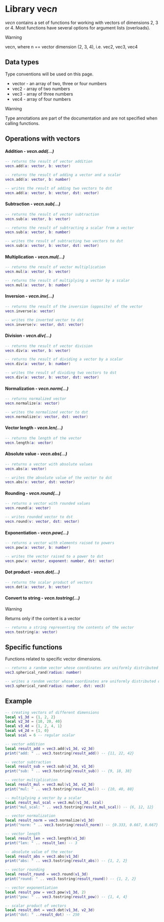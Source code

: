 # Library vec*n*

*vecn* contains a set of functions for working with vectors of dimensions 2, 3 or 4.
Most functions have several options for argument lists (overloads).

> [!WARNING]
>
> vecn, where n == vector dimension (2, 3, 4), i.e. vec2, vec3, vec4
>

## Data types

Type conventions will be used on this page.
- vector - an array of two, three or four numbers
- vec2 - array of two numbers
- vec3 - array of three numbers
- vec4 - array of four numbers

> [!WARNING]
>
> Type annotations are part of the documentation and are not specified when calling functions.


## Operations with vectors

#### Addition - *vecn.add(...)*

```lua
-- returns the result of vector addition
vecn.add(a: vector, b: vector)

-- returns the result of adding a vector and a scalar
vecn.add(a: vector, b: number)

-- writes the result of adding two vectors to dst
vecn.add(a: vector, b: vector, dst: vector)
```

#### Subtraction - *vecn.sub(...)*

```lua
-- returns the result of vector subtraction
vecn.sub(a: vector, b: vector)

-- returns the result of subtracting a scalar from a vector
vecn.sub(a: vector, b: number)

-- writes the result of subtracting two vectors to dst
vecn.sub(a: vector, b: vector, dst: vector)
```

#### Multiplication - *vecn.mul(...)*

```lua
-- returns the result of vector multiplication
vecn.mul(a: vector, b: vector)

-- returns the result of multiplying a vector by a scalar
vecn.mul(a: vector, b: number)
```

#### Inversion - *vecn.inv(...)*

```lua
-- returns the result of the inversion (opposite) of the vector
vecn.inverse(a: vector)

-- writes the inverted vector to dst
vecn.inverse(v: vector, dst: vector)
```

#### Division - *vecn.div(...)*

```lua
-- returns the result of vector division
vecn.div(a: vector, b: vector)

-- returns the result of dividing a vector by a scalar
vecn.div(a: vector, b: number)

-- writes the result of dividing two vectors to dst
vecn.div(a: vector, b: vector, dst: vector)
```

#### Normalization - *vecn.norm(...)*

```lua
-- returns normalized vector
vecn.normalize(a: vector)

-- writes the normalized vector to dst
vecn.normalize(v: vector, dst: vector)
```

#### Vector length - *vecn.len(...)*

```lua
-- returns the length of the vector
vecn.length(a: vector)

```

#### Absolute value - *vecn.abs(...)*

```lua
-- returns a vector with absolute values
vecn.abs(a: vector)

-- writes the absolute value of the vector to dst
vecn.abs(v: vector, dst: vector)
```

#### Rounding - *vecn.round(...)*

```lua
-- returns a vector with rounded values
vecn.round(a: vector)

-- writes rounded vector to dst
vecn.round(v: vector, dst: vector)
```

#### Exponentiation - *vecn.pow(...)*

```lua
-- returns a vector with elements raised to powers
vecn.pow(a: vector, b: number)

-- writes the vector raised to a power to dst
vecn.pow(v: vector, exponent: number, dst: vector)
```

#### Dot product - *vecn.dot(...)*
```lua
-- returns the scalar product of vectors
vecn.dot(a: vector, b: vector)
```

#### Convert to string - *vecn.tostring(...)*
> [!WARNING]
> Returns only if the content is a vector
```lua
-- returns a string representing the contents of the vector
vecn.tostring(a: vector)
```

## Specific functions

Functions related to specific vector dimensions.

```lua
-- returns a random vector whose coordinates are uniformly distributed on a sphere of a given radius
vec3.spherical_rand(radius: number)

-- writes a random vector whose coordinates are uniformly distributed on a sphere of a given radius in dst
vec3.spherical_rand(radius: number, dst: vec3)
```


## Example
```lua
-- creating vectors of different dimensions
local v1_3d = {1, 2, 2}
local v2_3d = {10, 20, 40}
local v3_4d = {1, 2, 4, 1}
local v4_2d = {1, 0}
local scal = 6 -- regular scalar

-- vector addition
local result_add = vec3.add(v1_3d, v2_3d)
print("add: " .. vec3.tostring(result_add)) -- {11, 22, 42}

-- vector subtraction
local result_sub = vec3.sub(v2_3d, v1_3d)
print("sub: " .. vec3.tostring(result_sub)) -- {9, 18, 38}

-- vector multiplication
local result_mul = vec3.mul(v1_3d, v2_3d)
print("mul: " .. vec3.tostring(result_mul)) -- {10, 40, 80}

-- multiplying a vector by a scalar
local result_mul_scal = vec3.mul(v1_3d, scal)
print("mul_scal: " .. vec3.tostring(result_mul_scal)) -- {6, 12, 12}

-- vector normalization
local result_norm = vec3.normalize(v1_3d)
print("norm: " .. vec3.tostring(result_norm)) -- {0.333, 0.667, 0.667}

-- vector length
local result_len = vec3.length(v1_3d)
print("len: " .. result_len) -- 3

-- absolute value of the vector
local result_abs = vec3.abs(v1_3d)
print("abs: " .. vec3.tostring(result_abs)) -- {1, 2, 2}

-- vector rounding
local result_round = vec3.round(v1_3d)
print("round: " .. vec3.tostring(result_round)) -- {1, 2, 2}

-- vector exponentiation
local result_pow = vec3.pow(v1_3d, 2)
print("pow: " .. vec3.tostring(result_pow)) -- {1, 4, 4}

-- scalar product of vectors
local result_dot = vec3.dot(v1_3d, v2_3d)
print("dot: " ..result_dot) -- 250
